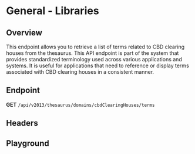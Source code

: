 <script setup>
import "@/style.css"
import SwaggerUI from "@/swagger/view/SwaggerUI.vue"
import swaggerJson from "@/swagger/json/thesaurus/general/libraries.json";

const swaggerSpecs = [
  { json:swaggerJson, protected: false },
];
</script>

# General - Libraries

## Overview

This endpoint allows you to retrieve a list of terms related to CBD clearing houses from the thesaurus. This API endpoint is part of the system that provides standardized terminology used across various applications and systems. It is useful for applications that need to reference or display terms associated with CBD clearing houses in a consistent manner.


## Endpoint
**GET** `/api/v2013/thesaurus/domains/cbdClearingHouses/terms`

## Headers
<!--@include: @/../components/common/header/accept.md-->

## Playground

<SwaggerUI :swaggerSpecs="swaggerSpecs" />